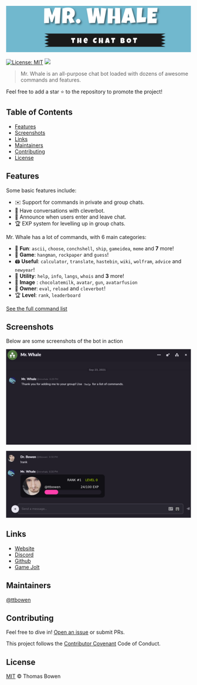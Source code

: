 ![Mr. Whale](images/logo.png)

[![License: MIT](https://img.shields.io/badge/License-MIT-yellow.svg)](https://opensource.org/licenses/MIT)
[![](https://img.shields.io/discord/773335253032501278.svg?logo=discord&colorB=7289DA)](https://discord.gg/wjBnkR4AUZ)


> Mr. Whale is an all-purpose chat bot loaded with dozens of awesome commands and features.

Feel free to add a star ⭐ to the repository to promote the project!

## Table of Contents
- [Features](#features)
- [Screenshots](#screenshots)
- [Links](#links)
- [Maintainers](#maintainers)
- [Contributing](#contributing)
- [License](#license)

## Features

Some basic features include:

- ✉️ Support for commands in private and group chats.
- 🤖 Have conversations with cleverbot.
- 📣 Announce when users enter and leave chat.
- 🏆 EXP system for levelling up in group chats.

Mr. Whale has a lot of commands, with 6 main categories:

- 👻 **Fun**: `ascii`, `choose`, `conchshell`, `ship`, `gameidea`, `meme` and **7** more!
- 🎲 **Game**: `hangman`, `rockpaper` and `guess`!
- 🖨️ **Useful**: `calculator`, `translate`, `hastebin`, `wiki`, `wolfram`, `advice` and `newyear`!
- 🔧 **Utility**: `help`, `info`, `langs`, `whois` and **3** more!
- 🎨 **Image** : `chocolatemilk`, `avatar`, `gun`, `avatarfusion`
- 👑 **Owner**: `eval`, `reload` and `cleverbot`!
- 🏆 **Level**: `rank`, `leaderboard`

[See the full command list](https://www.mrwhale.io/docs/commands)

## Screenshots

Below are some screenshots of the bot in action

![Mr. Whale](images/screenshot.gif)

![Mr. Whale](images/screenshot2.png)

## Links
*   [Website](https://www.mrwhale.io/)
*   [Discord](https://discord.gg/wjBnkR4AUZ)
*   [Github](https://github.com/mrwhale-io/mrwhale/)
*   [Game Jolt](https://gamejolt.com/@mrwhale)

## Maintainers

[@ttbowen](https://github.com/ttbowen)

## Contributing

Feel free to dive in! [Open an issue](https://github.com/mrwhale-io/mrwhale/issues/new) or submit PRs.

This project follows the [Contributor Covenant](http://contributor-covenant.org/version/1/3/0/) Code of Conduct.

## License

[MIT](LICENSE) © Thomas Bowen

